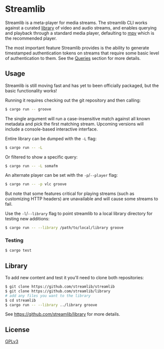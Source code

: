 # Streamlib

Streamlib is a meta-player for media streams. The streamlib CLI works against a curated [library](https://github.com/streamlib/library) of video and audio streams, and enables querying and playback through a standard media player, defaulting to [mpv](https://mpv.io/) which is the recommended player.

The most important feature Streamlib provides is the ability to generate timestamped authentication tokens on streams that require some basic level of authentication to them. See the [Queries](https://github.com/streamlib/library#queries) section for more details.

## Usage

Streamlib is still moving fast and has yet to been officially packaged, but the basic functionality works!

Running it requires checking out the git repository and then calling:

```bash
$ cargo run -- groove
```

The single argument will run a case-insensitive match against all known metadata and pick the first matching stream. Upcoming versions will include a console-based interactive interface.

Entire library can be dumped with the `-L` flag:

```bash
$ cargo run -- -L
```

Or filtered to show a specific query:

```bash
$ cargo run -- -L somafm
```

An alternate player can be set with the `-p`/`--player` flag:

```bash
$ cargo run -- -p vlc groove
```

But note that some features critical for playing streams (such as customizing HTTP headers) are unavailable and will cause some streams to fail.

Use the `-l`/`--library` flag to point streamlib to a local library directory for testing new additions:

```bash
$ cargo run -- --library /path/to/local/library groove
```

### Testing

```bash
$ cargo test
```

## Library

To add new content and test it you'll need to clone both repositories:

```bash
$ git clone https://github.com/streamlib/streamlib
$ git clone https://github.com/streamlib/library
# add any files you want to the library
$ cd streamlib
$ cargo run -- --library ../library groove
```

See https://github.com/streamlib/library for more details.

## License

[GPLv3](LICENSE)
